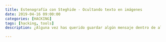 ```yaml
---
title: Estenografía con Steghide - Ocultando texto en imágenes
date: 2019-04-16 09:00:00 
categories: [HACKING]
tags: [hacking, tools]
description: ¿Alguna vez has querido guardar algún mensaje dentro de alguna imágen, tal vez para que nadie lo sepa o que solo quienes puedan acceder lo hagan?

---
```

